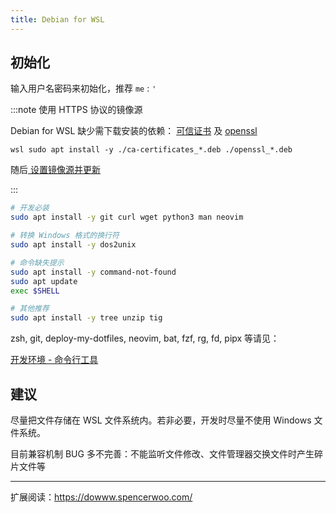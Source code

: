 ```yaml
---
title: Debian for WSL
---
```


## 初始化

输入用户名密码来初始化，推荐 `me` : `'`

:::note 使用 HTTPS 协议的镜像源

Debian for WSL 缺少需下载安装的依赖：
[可信证书](https://packages.debian.org/search?keywords=ca-certificates&exact=1)
及 [openssl](https://packages.debian.org/search?keywords=openssl&exact=1)

    wsl sudo apt install -y ./ca-certificates_*.deb ./openssl_*.deb

随后<a href="/docs/setup-linux//for-debian#国内镜像软件仓" target="_blank">
设置镜像源并更新</a>

:::

```bash
# 开发必装
sudo apt install -y git curl wget python3 man neovim

# 转换 Windows 格式的换行符
sudo apt install -y dos2unix

# 命令缺失提示
sudo apt install -y command-not-found
sudo apt update
exec $SHELL

# 其他推荐
sudo apt install -y tree unzip tig
```

zsh, git, deploy-my-dotfiles, neovim, bat, fzf, rg, fd, pipx 等请见：

<a target="_blank"
href="/docs/devenv/intro#命令行工具">开发环境 - 命令行工具</a>

## 建议

尽量把文件存储在 WSL 文件系统内。若非必要，开发时尽量不使用 Windows 文件系统。

目前兼容机制 BUG 多不完善：不能监听文件修改、文件管理器交换文件时产生碎片文件等

---

扩展阅读：https://dowww.spencerwoo.com/
